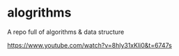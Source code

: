 # alogrithms
A repo full of algorithms & data structure

https://www.youtube.com/watch?v=8hly31xKli0&t=6747s
